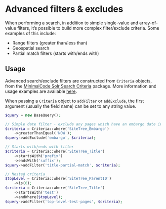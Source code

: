 # Advanced filters & excludes

When performing a search, in addition to simple single-value and array-of-value filters, it’s possible
to build more complex filter/exclude criteria. Some examples of this include:

- Range filters (greater than/less than)
- Geospatial search
- Partial match filters (starts with/ends with)

## Usage

Advanced search/exclude filters are constructed from `Criteria` objects, from the [MinimalCode Solr
Search Criteria](https://github.com/minimalcode-org/search) package. More information and usage 
examples are available [here](https://github.com/minimalcode-org/minimalcode-parent/wiki/4.1-Solr-Search-%28Php%29).

When passing a `Criteria` object to `addFilter` or `addExclude`, the first argument (usually the
field name) can be set to any string value.

```php
$query = new BaseQuery();

// Simple date filter - exclude any pages which have an embargo date in the future
$criteria = Criteria::where('SiteTree_Embargo')
    ->greaterThanEqual('NOW');
$query->addExclude('embargo', $criteria);

// Starts with/ends with filter
$criteria = Criteria::where('SiteTree_Title')
    ->startsWith('prefix')
    ->endsWith('suffix');
$query->addFilter('title-partial-match', $criteria);

// Nested criteria
$topLevel = Criteria::where('SiteTree_ParentID')
    ->is(0);
$criteria = Criteria::where('SiteTree_Title')
    ->startsWith('test')
    ->andWhere($topLevel);
$query->addFilter('top-level-test-pages', $criteria);
```
